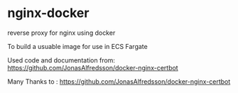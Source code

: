 # nginx-docker

reverse proxy for nginx using docker

To build a usuable image for use in ECS Fargate

Used code and documentation from:
https://github.com/JonasAlfredsson/docker-nginx-certbot

Many Thanks to :
https://github.com/JonasAlfredsson/docker-nginx-certbot